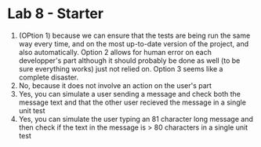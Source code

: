 # Lab 8 - Starter
1. (OPtion 1) because we can ensure that the tests are being run the same way every time, and on the most up-to-date version of the project, and also automatically.  Option 2 allows for human error on each developper's part although it should probably be done as well (to be sure everything works) just not relied on.  Option 3 seems like a complete disaster.
2. No, because it does not involve an action on the user's part
3. Yes, you can simulate a user sending a message and check both the message text and that the other user recieved the message in a single unit test
4. Yes, you can simulate the user typing an 81 character long message and then check if the text in the message is > 80 characters in a single unit test
